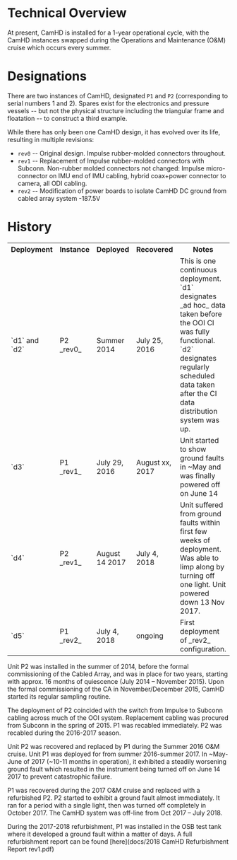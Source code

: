 # Technical Overview

At present, CamHD is installed for a 1-year operational cycle, with the CamHD instances swapped during the Operations and Maintenance (O&M) cruise which occurs every summer.


# Designations

There are two instances of CamHD, designated `P1` and `P2` (corresponding to serial numbers 1 and 2).    Spares exist for the electronics and pressure vessels -- but not the physical structure including the triangular frame and floatation -- to construct a third example.

While there has only been one CamHD design, it has evolved over its life, resulting in multiple revisions:

* `rev0` -- Original design.   Impulse rubber-molded connectors throughout.
* `rev1` -- Replacement of Impulse rubber-molded connectors with Subconn.   Non-rubber molded connectors not changed:    Impulse micro-connector on IMU end of IMU cabling, hybrid coax+power connector to camera, all ODI cabling.
* `rev2` -- Modification of power boards to isolate CamHD DC ground from cabled array system -187.5V

# History

<table>
  <tr>
    <th>Deployment</th>
    <th>Instance</th>
    <th>Deployed</th>
    <th>Recovered</th>
    <th>Notes</th>
  </tr>
  <tr>
    <td>`d1` and `d2`</td>
    <td>P2 _rev0_</td>
    <td>Summer 2014</td>
    <td>July 25, 2016</td>
    <td>This is one continuous deployment.   `d1`  designates _ad hoc_ data taken before the OOI CI was fully functional.   `d2` designates regularly scheduled data taken after the CI data distribution system was up.</td>
  </tr>
  <tr>
    <td>`d3`</td>
    <td>P1 _rev1_</td>
    <td>July 29, 2016</td>
    <td>August xx, 2017</td>
    <td>Unit started to show ground faults in ~May and was finally powered off on June 14 </td>
  </tr>
  <tr>
    <td>`d4`</td>
    <td>P2 _rev1_</td>
    <td>August 14 2017</td>
    <td>July 4, 2018</td>
    <td>Unit suffered from ground faults within first few weeks of deployment.  Was able to limp along by turning off one light.   Unit powered down 13 Nov 2017.</td>
  </tr>
  <tr>
    <td>`d5`</td>
    <td>P1 _rev2_</td>
    <td>July 4, 2018</td>
    <td>ongoing</td>
    <td>First deployment of _rev2_ configuration.</td>
  </tr>
</table>

Unit P2 was installed in the summer of 2014, before the formal commissioning of the Cabled Array, and was in place for two years, starting with approx. 16 months of quiescence (July 2014 – November 2015).   Upon the formal commissioning of the CA in November/December 2015, CamHD started its regular sampling routine.

The deployment of P2 coincided with the switch from Impulse to Subconn cabling across much of the OOI system.   Replacement cabling was procured from Subconn in the spring of 2015.    P1 was recabled immediately.  P2 was recabled during the 2016-2017 season.

Unit P2 was recovered and replaced by P1 during the Summer 2016 O&M cruise.
Unit P1 was deployed for from summer 2016-summer 2017.   In ~May-June of 2017 (~10-11 months in operation), it exhibited a steadily worsening ground fault which resulted in the instrument being turned off on June 14 2017 to prevent catastrophic failure.

P1 was recovered during the 2017 O&M cruise and replaced with a refurbished P2.  P2 started to exhibit a ground fault almost immediately.   It ran for a period with a single light, then was turned off completely in October 2017.   The CamHD system was off-line from Oct 2017 – July 2018.

During the 2017-2018 refurbishment, P1 was installed in the OSB test tank where it developed a ground fault within a matter of days.  A full refurbishment report can be found [here](docs/2018 CamHD Refurbishment Report rev1.pdf)
